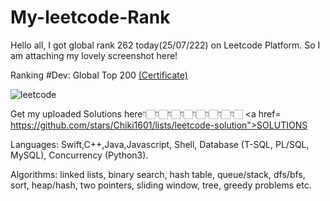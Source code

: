# My-leetcode-Rank
Hello all, I got global rank 262 today(25/07/222) on Leetcode Platform. So I am attaching my lovely screenshot here!

Ranking #Dev: Global Top 200 <a href= "https://leetcode.com/Chiki1601/"> (Certificate)</a>


![leetcode](https://user-images.githubusercontent.com/85725008/180807357-fb7d4c7b-9612-4254-b007-60ca19ad3e80.png)



Get my uploaded Solutions here👇🏻👇🏻👇🏻👇🏻👇🏻👇🏻👇🏻👇🏻
<a href= https://github.com/stars/Chiki1601/lists/leetcode-solution">SOLUTIONS </a>

Languages: Swift,C++,Java,Javascript, Shell, Database (T-SQL, PL/SQL, MySQL), Concurrency (Python3).

Algorithms: linked lists, binary search, hash table, queue/stack, dfs/bfs, sort, heap/hash, two pointers, sliding window, tree, greedy problems etc.
